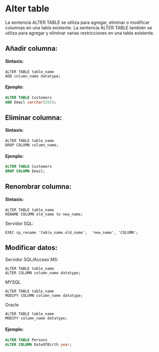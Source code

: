 # Alter table

La sentencia ALTER TABLE se utiliza para agregar, eliminar o modificar columnas en una tabla existente.
La sentencia ALTER TABLE también se utiliza para agregar y eliminar varias restricciones en una tabla existente.

## Añadir columna:

#### Sintaxis:

```ssh
ALTER TABLE table_name
ADD column_name datatype;
```

#### Ejemplo:

```sql
ALTER TABLE Customers
ADD Email varchar(255);
```

## Eliminar columna:

#### Sintaxis:

```ssh
ALTER TABLE table_name
DROP COLUMN column_name;
```

#### Ejemplo:

```sql
ALTER TABLE Customers
DROP COLUMN Email;
```

## Renombrar columna:

#### Sintaxis:
```ssh
ALTER TABLE table_name
RENAME COLUMN old_name to new_name;
```

Servidor SQL:
```ssh
EXEC sp_rename 'table_name.old_name',  'new_name', 'COLUMN';
```

## Modificar datos:

Servidor SQL/Acceso MS:

```ssh
ALTER TABLE table_name
ALTER COLUMN column_name datatype;
```

MYSQL

```ssh
ALTER TABLE table_name
MODIFY COLUMN column_name datatype;
```

Oracle

```ssh
ALTER TABLE table_name
MODIFY column_name datatype;
```

#### Ejemplo:

```sql
ALTER TABLE Persons
ALTER COLUMN DateOfBirth year;
```